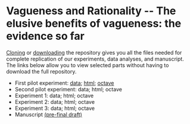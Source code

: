 # Vagueness and Rationality -- The elusive benefits of vagueness: the evidence so far

[Cloning](https://github.com/mjgreen/vagueness) or [downloading](https://github.com/mjgreen/vagueness/archive/master.zip) the repository gives you all the files needed for complete replication of our experiments, data analyses, and manuscript. The links below allow you to view selected parts without having to download the full repository.

* First pilot experiment: [data](https://mjgreen.github.io/vagueness/experiment_data_and_analyses/A_pilot_1_data/data.txt); [html](https://mjgreen.github.io/vagueness/experiment_data_and_analyses/A_pilot_1.html); [octave](https://github.com/mjgreen/vagueness/blob/master/experiment_implementations/A_pilot_1.m)
* Second pilot experiment: data; html; octave
* Experiment 1: data; html; octave
* Experiment 2: data; html; octave
* Experiment 3: data; html; octave
* Manuscript [(pre-final draft)](https://mjgreen.github.io/vagueness/manuscript/v-book-2018.pdf)

